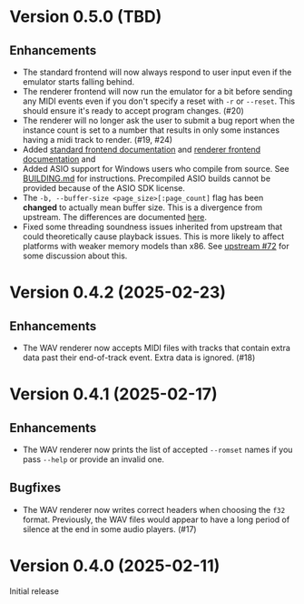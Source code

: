 # Version 0.5.0 (TBD)

## Enhancements

- The standard frontend will now always respond to user input even if the
  emulator starts falling behind.
- The renderer frontend will now run the emulator for a bit before sending any
  MIDI events even if you don't specify a reset with `-r` or `--reset`. This
  should ensure it's ready to accept program changes. (#20)
- The renderer will no longer ask the user to submit a bug report when the
  instance count is set to a number that results in only some instances having
  a midi track to render. (#19, #24)
- Added [standard frontend documentation](doc/standard_frontend.md) and
  [renderer frontend documentation](doc/renderer_frontend.md) and 
- Added ASIO support for Windows users who compile from source. See
  [BUILDING.md](BUILDING.md) for instructions. Precompiled ASIO builds cannot
  be provided because of the ASIO SDK license.
- The `-b, --buffer-size <page_size>[:page_count]` flag has been **changed** to
  actually mean buffer size. This is a divergence from upstream. The
  differences are documented
  [here](doc/standard_frontend.md#-b---buffer-size-sizecount).
- Fixed some threading soundness issues inherited from upstream that could
  theoretically cause playback issues. This is more likely to affect platforms
  with weaker memory models than x86. See [upstream
  #72](https://github.com/nukeykt/Nuked-SC55/pull/72) for some discussion about
  this.

# Version 0.4.2 (2025-02-23)

## Enhancements

- The WAV renderer now accepts MIDI files with tracks that contain extra data
  past their end-of-track event. Extra data is ignored. (#18)

# Version 0.4.1 (2025-02-17)

## Enhancements

- The WAV renderer now prints the list of accepted `--romset` names if you pass
  `--help` or provide an invalid one.

## Bugfixes

- The WAV renderer now writes correct headers when choosing the `f32` format.
  Previously, the WAV files would appear to have a long period of silence at
  the end in some audio players. (#17)

# Version 0.4.0 (2025-02-11)

Initial release
